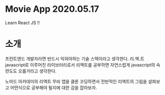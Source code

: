 # Movie App 2020.05.17

Learn React JS !!

# 소개
프런트엔드 개발자라면 반드시 익혀야하는 기술 스택이라고 생각한다. 리.액.트
javascript로 이루어진 라이브러리로서 리액트를 공부하면 자연스럽게 javascript의 숙련도도 오를거라고 생각한다. 

노마드 아카데미의 리액트 무비 앱을 클론 코딩하면서 전반적인 리액트의 그림을 살펴보고 어떤식으로 공부해야 될지에 대한 감을 잡아보자.